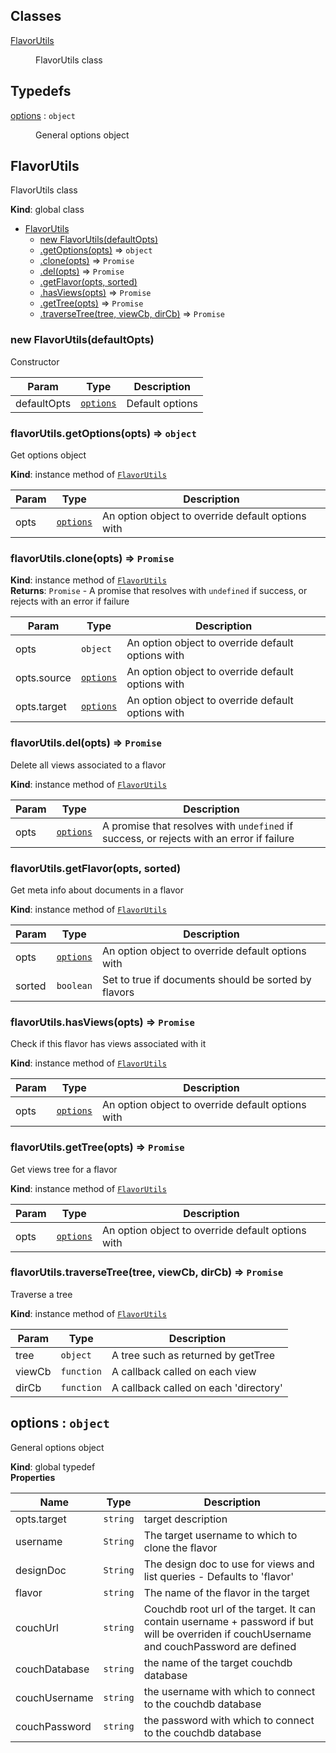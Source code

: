 ## Classes

<dl>
<dt><a href="#FlavorUtils">FlavorUtils</a></dt>
<dd><p>FlavorUtils class</p>
</dd>
</dl>

## Typedefs

<dl>
<dt><a href="#options">options</a> : <code>object</code></dt>
<dd><p>General options object</p>
</dd>
</dl>

<a name="FlavorUtils"></a>
## FlavorUtils
FlavorUtils class

**Kind**: global class  

* [FlavorUtils](#FlavorUtils)
    * [new FlavorUtils(defaultOpts)](#new_FlavorUtils_new)
    * [.getOptions(opts)](#FlavorUtils+getOptions) ⇒ <code>object</code>
    * [.clone(opts)](#FlavorUtils+clone) ⇒ <code>Promise</code>
    * [.del(opts)](#FlavorUtils+del) ⇒ <code>Promise</code>
    * [.getFlavor(opts, sorted)](#FlavorUtils+getFlavor)
    * [.hasViews(opts)](#FlavorUtils+hasViews) ⇒ <code>Promise</code>
    * [.getTree(opts)](#FlavorUtils+getTree) ⇒ <code>Promise</code>
    * [.traverseTree(tree, viewCb, dirCb)](#FlavorUtils+traverseTree) ⇒ <code>Promise</code>

<a name="new_FlavorUtils_new"></a>
### new FlavorUtils(defaultOpts)
Constructor


| Param | Type | Description |
| --- | --- | --- |
| defaultOpts | <code>[options](#options)</code> | Default options |

<a name="FlavorUtils+getOptions"></a>
### flavorUtils.getOptions(opts) ⇒ <code>object</code>
Get options object

**Kind**: instance method of <code>[FlavorUtils](#FlavorUtils)</code>  

| Param | Type | Description |
| --- | --- | --- |
| opts | <code>[options](#options)</code> | An option object to override default options with |

<a name="FlavorUtils+clone"></a>
### flavorUtils.clone(opts) ⇒ <code>Promise</code>
**Kind**: instance method of <code>[FlavorUtils](#FlavorUtils)</code>  
**Returns**: <code>Promise</code> - A promise that resolves with `undefined` if success, or rejects with an error if failure  

| Param | Type | Description |
| --- | --- | --- |
| opts | <code>object</code> | An option object to override default options with |
| opts.source | <code>[options](#options)</code> | An option object to override default options with |
| opts.target | <code>[options](#options)</code> | An option object to override default options with |

<a name="FlavorUtils+del"></a>
### flavorUtils.del(opts) ⇒ <code>Promise</code>
Delete all views associated to a flavor

**Kind**: instance method of <code>[FlavorUtils](#FlavorUtils)</code>  

| Param | Type | Description |
| --- | --- | --- |
| opts | <code>[options](#options)</code> | A promise that resolves with `undefined` if success, or rejects with an error if failure |

<a name="FlavorUtils+getFlavor"></a>
### flavorUtils.getFlavor(opts, sorted)
Get meta info about documents in a flavor

**Kind**: instance method of <code>[FlavorUtils](#FlavorUtils)</code>  

| Param | Type | Description |
| --- | --- | --- |
| opts | <code>[options](#options)</code> | An option object to override default options with |
| sorted | <code>boolean</code> | Set to true if documents should be sorted by flavors |

<a name="FlavorUtils+hasViews"></a>
### flavorUtils.hasViews(opts) ⇒ <code>Promise</code>
Check if this flavor has views associated with it

**Kind**: instance method of <code>[FlavorUtils](#FlavorUtils)</code>  

| Param | Type | Description |
| --- | --- | --- |
| opts | <code>[options](#options)</code> | An option object to override default options with |

<a name="FlavorUtils+getTree"></a>
### flavorUtils.getTree(opts) ⇒ <code>Promise</code>
Get views tree for a flavor

**Kind**: instance method of <code>[FlavorUtils](#FlavorUtils)</code>  

| Param | Type | Description |
| --- | --- | --- |
| opts | <code>[options](#options)</code> | An option object to override default options with |

<a name="FlavorUtils+traverseTree"></a>
### flavorUtils.traverseTree(tree, viewCb, dirCb) ⇒ <code>Promise</code>
Traverse a tree

**Kind**: instance method of <code>[FlavorUtils](#FlavorUtils)</code>  

| Param | Type | Description |
| --- | --- | --- |
| tree | <code>object</code> | A tree such as returned by getTree |
| viewCb | <code>function</code> | A callback called on each view |
| dirCb | <code>function</code> | A callback called on each 'directory' |

<a name="options"></a>
## options : <code>object</code>
General options object

**Kind**: global typedef  
**Properties**

| Name | Type | Description |
| --- | --- | --- |
| opts.target | <code>string</code> | target description |
| username | <code>String</code> | The target username to which to clone the flavor |
| designDoc | <code>String</code> | The design doc to use for views and list queries - Defaults to 'flavor' |
| flavor | <code>string</code> | The name of the flavor in the target |
| couchUrl | <code>string</code> | Couchdb root url of the target. It can contain username + password if but will be overriden if couchUsername and couchPassword are defined |
| couchDatabase | <code>string</code> | the name of the target couchdb database |
| couchUsername | <code>string</code> | the username with which to connect to the couchdb database |
| couchPassword | <code>string</code> | the password with which to connect to the couchdb database |

